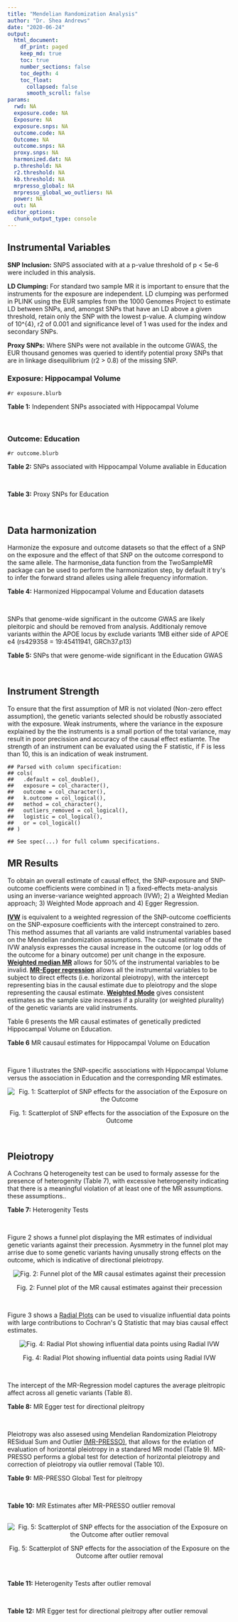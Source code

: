 ```yaml
---
title: "Mendelian Randomization Analysis"
author: "Dr. Shea Andrews"
date: "2020-06-24"
output:
  html_document:
    df_print: paged
    keep_md: true
    toc: true
    number_sections: false
    toc_depth: 4
    toc_float:
      collapsed: false
      smooth_scroll: false
params:
  rwd: NA
  exposure.code: NA
  Exposure: NA
  exposure.snps: NA
  outcome.code: NA
  Outcome: NA
  outcome.snps: NA
  proxy.snps: NA
  harmonized.dat: NA
  p.threshold: NA
  r2.threshold: NA
  kb.threshold: NA
  mrpresso_global: NA
  mrpresso_global_wo_outliers: NA
  power: NA
  out: NA
editor_options:
  chunk_output_type: console
---
```







## Instrumental Variables
**SNP Inclusion:** SNPS associated with at a p-value threshold of p < 5e-6 were included in this analysis.
<br>

**LD Clumping:** For standard two sample MR it is important to ensure that the instruments for the exposure are independent. LD clumping was performed in PLINK using the EUR samples from the 1000 Genomes Project to estimate LD between SNPs, and, amongst SNPs that have an LD above a given threshold, retain only the SNP with the lowest p-value. A clumping window of 10^{4}, r2 of 0.001 and significance level of 1 was used for the index and secondary SNPs.
<br>

**Proxy SNPs:** Where SNPs were not available in the outcome GWAS, the EUR thousand genomes was queried to identify potential proxy SNPs that are in linkage disequilibrium (r2 > 0.8) of the missing SNP.
<br>

### Exposure: Hippocampal Volume
`#r exposure.blurb`
<br>

**Table 1:** Independent SNPs associated with Hippocampal Volume
<div data-pagedtable="false">
  <script data-pagedtable-source type="application/json">
{"columns":[{"label":["SNP"],"name":[1],"type":["chr"],"align":["left"]},{"label":["CHROM"],"name":[2],"type":["dbl"],"align":["right"]},{"label":["POS"],"name":[3],"type":["dbl"],"align":["right"]},{"label":["REF"],"name":[4],"type":["chr"],"align":["left"]},{"label":["ALT"],"name":[5],"type":["chr"],"align":["left"]},{"label":["AF"],"name":[6],"type":["dbl"],"align":["right"]},{"label":["BETA"],"name":[7],"type":["dbl"],"align":["right"]},{"label":["SE"],"name":[8],"type":["dbl"],"align":["right"]},{"label":["Z"],"name":[9],"type":["dbl"],"align":["right"]},{"label":["P"],"name":[10],"type":["dbl"],"align":["right"]},{"label":["N"],"name":[11],"type":["dbl"],"align":["right"]},{"label":["TRAIT"],"name":[12],"type":["chr"],"align":["left"]}],"data":[{"1":"rs116621170","2":"2","3":"55490139","4":"A","5":"G","6":"0.00925926","7":"95.4350","8":"20.5586","9":"4.642096","10":"3.449e-06","11":"11373","12":"Hippocampal_Volume"},{"1":"rs2268894","2":"2","3":"162856148","4":"C","5":"T","6":"0.55968800","7":"-23.7430","8":"4.6293","9":"-5.128850","10":"2.915e-07","11":"13163","12":"Hippocampal_Volume"},{"1":"rs2289881","2":"5","3":"66084260","4":"G","5":"T","6":"0.36506200","7":"-23.1830","8":"4.7982","9":"-4.831604","10":"1.355e-06","11":"13163","12":"Hippocampal_Volume"},{"1":"rs78587286","2":"6","3":"14266689","4":"C","5":"T","6":"0.11467400","7":"36.8599","8":"7.8758","9":"4.680147","10":"2.867e-06","11":"12964","12":"Hippocampal_Volume"},{"1":"rs74597467","2":"8","3":"124108618","4":"C","5":"T","6":"0.05642240","7":"60.7326","8":"12.5281","9":"4.847710","10":"1.249e-06","11":"12536","12":"Hippocampal_Volume"},{"1":"rs12784431","2":"10","3":"135037575","4":"G","5":"A","6":"0.41287700","7":"-24.9666","8":"5.3102","9":"-4.701631","10":"2.581e-06","11":"10406","12":"Hippocampal_Volume"},{"1":"rs7396827","2":"11","3":"28577867","4":"T","5":"C","6":"0.53755400","7":"23.0675","8":"4.6564","9":"4.953930","10":"7.275e-07","11":"13163","12":"Hippocampal_Volume"},{"1":"rs453084","2":"11","3":"79594256","4":"G","5":"A","6":"0.60522500","7":"-23.1122","8":"5.0186","9":"-4.605310","10":"4.119e-06","11":"13163","12":"Hippocampal_Volume"},{"1":"rs61921502","2":"12","3":"65832468","4":"T","5":"G","6":"0.14724000","7":"-43.4029","8":"6.8860","9":"-6.303064","10":"2.918e-10","11":"13163","12":"Hippocampal_Volume"},{"1":"rs77956314","2":"12","3":"117323367","4":"T","5":"C","6":"0.07391780","7":"54.2058","8":"8.3684","9":"6.477439","10":"9.331e-11","11":"13163","12":"Hippocampal_Volume"},{"1":"rs6060507","2":"20","3":"34198334","4":"A","5":"G","6":"0.15883200","7":"28.5005","8":"6.2191","9":"4.582737","10":"4.590e-06","11":"13163","12":"Hippocampal_Volume"}],"options":{"columns":{"min":{},"max":[10]},"rows":{"min":[10],"max":[10]},"pages":{}}}
  </script>
</div>
<br>

### Outcome: Education
`#r outcome.blurb`
<br>

**Table 2:** SNPs associated with Hippocampal Volume avaliable in Education
<div data-pagedtable="false">
  <script data-pagedtable-source type="application/json">
{"columns":[{"label":["SNP"],"name":[1],"type":["chr"],"align":["left"]},{"label":["CHROM"],"name":[2],"type":["dbl"],"align":["right"]},{"label":["POS"],"name":[3],"type":["dbl"],"align":["right"]},{"label":["REF"],"name":[4],"type":["chr"],"align":["left"]},{"label":["ALT"],"name":[5],"type":["chr"],"align":["left"]},{"label":["AF"],"name":[6],"type":["dbl"],"align":["right"]},{"label":["BETA"],"name":[7],"type":["dbl"],"align":["right"]},{"label":["SE"],"name":[8],"type":["dbl"],"align":["right"]},{"label":["Z"],"name":[9],"type":["dbl"],"align":["right"]},{"label":["P"],"name":[10],"type":["dbl"],"align":["right"]},{"label":["N"],"name":[11],"type":["dbl"],"align":["right"]},{"label":["TRAIT"],"name":[12],"type":["chr"],"align":["left"]}],"data":[{"1":"rs116621170","2":"2","3":"55490139","4":"A","5":"G","6":"0.0170","7":"4.78178e-03","8":"0.005513406","9":"0.86729900","10":"3.857782e-01","11":"1095548","12":"Education"},{"1":"rs2268894","2":"2","3":"162856148","4":"C","5":"T","6":"0.5358","7":"1.27845e-02","8":"0.001405987","9":"9.09289547","10":"9.643595e-20","11":"1131881","12":"Education"},{"1":"rs2289881","2":"5","3":"66084260","4":"G","5":"T","6":"0.3532","7":"-1.43804e-03","8":"0.001468665","9":"-0.97914740","10":"3.275072e-01","11":"1129371","12":"Education"},{"1":"rs78587286","2":"6","3":"14266689","4":"C","5":"T","6":"0.0954","7":"-2.94191e-05","8":"0.002387474","9":"-0.01232228","10":"9.901685e-01","11":"1131337","12":"Education"},{"1":"rs74597467","2":"8","3":"124108618","4":"C","5":"T","6":"0.0591","7":"3.51108e-03","8":"0.003058781","9":"1.14786786","10":"2.510231e-01","11":"1069663","12":"Education"},{"1":"rs12784431","2":"10","3":"135037575","4":"G","5":"A","6":"0.4235","7":"-3.38136e-04","8":"0.001438439","9":"-0.23507121","10":"8.141535e-01","11":"1101635","12":"Education"},{"1":"rs7396827","2":"11","3":"28577867","4":"T","5":"C","6":"0.5379","7":"4.44636e-03","8":"0.001414628","9":"3.14313000","10":"1.671519e-03","11":"1118798","12":"Education"},{"1":"rs453084","2":"11","3":"79594256","4":"G","5":"A","6":"0.6544","7":"4.46990e-03","8":"0.001487613","9":"3.00474081","10":"2.658072e-03","11":"1111927","12":"Education"},{"1":"rs61921502","2":"12","3":"65832468","4":"T","5":"G","6":"0.1581","7":"3.39011e-03","8":"0.001936420","9":"1.75071000","10":"7.999557e-02","11":"1115020","12":"Education"},{"1":"rs77956314","2":"12","3":"117323367","4":"T","5":"C","6":"0.0819","7":"6.01588e-03","8":"0.002557108","9":"2.35261000","10":"1.864229e-02","11":"1131881","12":"Education"},{"1":"rs6060507","2":"20","3":"34198334","4":"A","5":"G","6":"0.1505","7":"4.33102e-03","8":"0.001961044","9":"2.20853000","10":"2.720722e-02","11":"1131881","12":"Education"}],"options":{"columns":{"min":{},"max":[10]},"rows":{"min":[10],"max":[10]},"pages":{}}}
  </script>
</div>
<br>

**Table 3:** Proxy SNPs for Education
<div data-pagedtable="false">
  <script data-pagedtable-source type="application/json">
{"columns":[{"label":["proxy.outcome"],"name":[1],"type":["lgl"],"align":["right"]},{"label":["target_snp"],"name":[2],"type":["lgl"],"align":["right"]},{"label":["proxy_snp"],"name":[3],"type":["lgl"],"align":["right"]},{"label":["ld.r2"],"name":[4],"type":["lgl"],"align":["right"]},{"label":["Dprime"],"name":[5],"type":["lgl"],"align":["right"]},{"label":["ref.proxy"],"name":[6],"type":["lgl"],"align":["right"]},{"label":["alt.proxy"],"name":[7],"type":["lgl"],"align":["right"]},{"label":["CHROM"],"name":[8],"type":["lgl"],"align":["right"]},{"label":["POS"],"name":[9],"type":["lgl"],"align":["right"]},{"label":["ALT.proxy"],"name":[10],"type":["lgl"],"align":["right"]},{"label":["REF.proxy"],"name":[11],"type":["lgl"],"align":["right"]},{"label":["AF"],"name":[12],"type":["lgl"],"align":["right"]},{"label":["BETA"],"name":[13],"type":["lgl"],"align":["right"]},{"label":["SE"],"name":[14],"type":["lgl"],"align":["right"]},{"label":["P"],"name":[15],"type":["lgl"],"align":["right"]},{"label":["N"],"name":[16],"type":["lgl"],"align":["right"]},{"label":["ref"],"name":[17],"type":["lgl"],"align":["right"]},{"label":["alt"],"name":[18],"type":["lgl"],"align":["right"]},{"label":["ALT"],"name":[19],"type":["lgl"],"align":["right"]},{"label":["REF"],"name":[20],"type":["lgl"],"align":["right"]},{"label":["PHASE"],"name":[21],"type":["lgl"],"align":["right"]}],"data":[{"1":"NA","2":"NA","3":"NA","4":"NA","5":"NA","6":"NA","7":"NA","8":"NA","9":"NA","10":"NA","11":"NA","12":"NA","13":"NA","14":"NA","15":"NA","16":"NA","17":"NA","18":"NA","19":"NA","20":"NA","21":"NA"}],"options":{"columns":{"min":{},"max":[10]},"rows":{"min":[10],"max":[10]},"pages":{}}}
  </script>
</div>
<br>

## Data harmonization
Harmonize the exposure and outcome datasets so that the effect of a SNP on the exposure and the effect of that SNP on the outcome correspond to the same allele. The harmonise_data function from the TwoSampleMR package can be used to perform the harmonization step, by default it try's to infer the forward strand alleles using allele frequency information.
<br>

**Table 4:** Harmonized Hippocampal Volume and Education datasets
<div data-pagedtable="false">
  <script data-pagedtable-source type="application/json">
{"columns":[{"label":["SNP"],"name":[1],"type":["chr"],"align":["left"]},{"label":["effect_allele.exposure"],"name":[2],"type":["chr"],"align":["left"]},{"label":["other_allele.exposure"],"name":[3],"type":["chr"],"align":["left"]},{"label":["effect_allele.outcome"],"name":[4],"type":["chr"],"align":["left"]},{"label":["other_allele.outcome"],"name":[5],"type":["chr"],"align":["left"]},{"label":["beta.exposure"],"name":[6],"type":["dbl"],"align":["right"]},{"label":["beta.outcome"],"name":[7],"type":["dbl"],"align":["right"]},{"label":["eaf.exposure"],"name":[8],"type":["dbl"],"align":["right"]},{"label":["eaf.outcome"],"name":[9],"type":["dbl"],"align":["right"]},{"label":["remove"],"name":[10],"type":["lgl"],"align":["right"]},{"label":["palindromic"],"name":[11],"type":["lgl"],"align":["right"]},{"label":["ambiguous"],"name":[12],"type":["lgl"],"align":["right"]},{"label":["id.outcome"],"name":[13],"type":["chr"],"align":["left"]},{"label":["chr.outcome"],"name":[14],"type":["dbl"],"align":["right"]},{"label":["pos.outcome"],"name":[15],"type":["dbl"],"align":["right"]},{"label":["se.outcome"],"name":[16],"type":["dbl"],"align":["right"]},{"label":["z.outcome"],"name":[17],"type":["dbl"],"align":["right"]},{"label":["pval.outcome"],"name":[18],"type":["dbl"],"align":["right"]},{"label":["samplesize.outcome"],"name":[19],"type":["dbl"],"align":["right"]},{"label":["outcome"],"name":[20],"type":["chr"],"align":["left"]},{"label":["mr_keep.outcome"],"name":[21],"type":["lgl"],"align":["right"]},{"label":["pval_origin.outcome"],"name":[22],"type":["chr"],"align":["left"]},{"label":["chr.exposure"],"name":[23],"type":["dbl"],"align":["right"]},{"label":["pos.exposure"],"name":[24],"type":["dbl"],"align":["right"]},{"label":["se.exposure"],"name":[25],"type":["dbl"],"align":["right"]},{"label":["z.exposure"],"name":[26],"type":["dbl"],"align":["right"]},{"label":["pval.exposure"],"name":[27],"type":["dbl"],"align":["right"]},{"label":["samplesize.exposure"],"name":[28],"type":["dbl"],"align":["right"]},{"label":["exposure"],"name":[29],"type":["chr"],"align":["left"]},{"label":["mr_keep.exposure"],"name":[30],"type":["lgl"],"align":["right"]},{"label":["pval_origin.exposure"],"name":[31],"type":["chr"],"align":["left"]},{"label":["id.exposure"],"name":[32],"type":["chr"],"align":["left"]},{"label":["action"],"name":[33],"type":["dbl"],"align":["right"]},{"label":["mr_keep"],"name":[34],"type":["lgl"],"align":["right"]},{"label":["pleitropy_keep"],"name":[35],"type":["lgl"],"align":["right"]},{"label":["pt"],"name":[36],"type":["dbl"],"align":["right"]},{"label":["mrpresso_RSSobs"],"name":[37],"type":["dbl"],"align":["right"]},{"label":["mrpresso_pval"],"name":[38],"type":["dbl"],"align":["right"]},{"label":["mrpresso_keep"],"name":[39],"type":["lgl"],"align":["right"]}],"data":[{"1":"rs116621170","2":"G","3":"A","4":"G","5":"A","6":"95.4350","7":"4.78178e-03","8":"0.00925926","9":"0.0170","10":"FALSE","11":"FALSE","12":"FALSE","13":"2bH62n","14":"2","15":"55490139","16":"0.005513406","17":"0.86729900","18":"3.857782e-01","19":"1095548","20":"Lee2018education23andMe","21":"TRUE","22":"reported","23":"2","24":"55490139","25":"20.5586","26":"4.642096","27":"3.449e-06","28":"11373","29":"Hilbar2015hipv","30":"TRUE","31":"reported","32":"mGgAQ7","33":"2","34":"TRUE","35":"TRUE","36":"5e-06","37":"3.205489e-06","38":"1.00","39":"TRUE"},{"1":"rs12784431","2":"A","3":"G","4":"A","5":"G","6":"-24.9666","7":"-3.38136e-04","8":"0.41287700","9":"0.4235","10":"FALSE","11":"FALSE","12":"FALSE","13":"2bH62n","14":"10","15":"135037575","16":"0.001438439","17":"-0.23507121","18":"8.141535e-01","19":"1101635","20":"Lee2018education23andMe","21":"TRUE","22":"reported","23":"10","24":"135037575","25":"5.3102","26":"-4.701631","27":"2.581e-06","28":"10406","29":"Hilbar2015hipv","30":"TRUE","31":"reported","32":"mGgAQ7","33":"2","34":"TRUE","35":"TRUE","36":"5e-06","37":"2.922512e-07","38":"1.00","39":"TRUE"},{"1":"rs2268894","2":"T","3":"C","4":"T","5":"C","6":"-23.7430","7":"1.27845e-02","8":"0.55968800","9":"0.5358","10":"FALSE","11":"FALSE","12":"FALSE","13":"2bH62n","14":"2","15":"162856148","16":"0.001405987","17":"9.09289547","18":"9.643595e-20","19":"1131881","20":"Lee2018education23andMe","21":"TRUE","22":"reported","23":"2","24":"162856148","25":"4.6293","26":"-5.128850","27":"2.915e-07","28":"13163","29":"Hilbar2015hipv","30":"TRUE","31":"reported","32":"mGgAQ7","33":"2","34":"TRUE","35":"FALSE","36":"5e-06","37":"NA","38":"NA","39":"NA"},{"1":"rs2289881","2":"T","3":"G","4":"T","5":"G","6":"-23.1830","7":"-1.43804e-03","8":"0.36506200","9":"0.3532","10":"FALSE","11":"FALSE","12":"FALSE","13":"2bH62n","14":"5","15":"66084260","16":"0.001468665","17":"-0.97914740","18":"3.275072e-01","19":"1129371","20":"Lee2018education23andMe","21":"TRUE","22":"reported","23":"5","24":"66084260","25":"4.7982","26":"-4.831604","27":"1.355e-06","28":"13163","29":"Hilbar2015hipv","30":"TRUE","31":"reported","32":"mGgAQ7","33":"2","34":"TRUE","35":"TRUE","36":"5e-06","37":"5.293127e-07","38":"1.00","39":"TRUE"},{"1":"rs453084","2":"A","3":"G","4":"A","5":"G","6":"-23.1122","7":"4.46990e-03","8":"0.60522500","9":"0.6544","10":"FALSE","11":"FALSE","12":"FALSE","13":"2bH62n","14":"11","15":"79594256","16":"0.001487613","17":"3.00474081","18":"2.658072e-03","19":"1111927","20":"Lee2018education23andMe","21":"TRUE","22":"reported","23":"11","24":"79594256","25":"5.0186","26":"-4.605310","27":"4.119e-06","28":"13163","29":"Hilbar2015hipv","30":"TRUE","31":"reported","32":"mGgAQ7","33":"2","34":"TRUE","35":"TRUE","36":"5e-06","37":"3.214450e-05","38":"0.01","39":"FALSE"},{"1":"rs6060507","2":"G","3":"A","4":"G","5":"A","6":"28.5005","7":"4.33102e-03","8":"0.15883200","9":"0.1505","10":"FALSE","11":"FALSE","12":"FALSE","13":"2bH62n","14":"20","15":"34198334","16":"0.001961044","17":"2.20853000","18":"2.720722e-02","19":"1131881","20":"Lee2018education23andMe","21":"TRUE","22":"reported","23":"20","24":"34198334","25":"6.2191","26":"4.582737","27":"4.590e-06","28":"13163","29":"Hilbar2015hipv","30":"TRUE","31":"reported","32":"mGgAQ7","33":"2","34":"TRUE","35":"TRUE","36":"5e-06","37":"1.317727e-05","38":"0.66","39":"TRUE"},{"1":"rs61921502","2":"G","3":"T","4":"G","5":"T","6":"-43.4029","7":"3.39011e-03","8":"0.14724000","9":"0.1581","10":"FALSE","11":"FALSE","12":"FALSE","13":"2bH62n","14":"12","15":"65832468","16":"0.001936420","17":"1.75071000","18":"7.999557e-02","19":"1115020","20":"Lee2018education23andMe","21":"TRUE","22":"reported","23":"12","24":"65832468","25":"6.8860","26":"-6.303064","27":"2.918e-10","28":"13163","29":"Hilbar2015hipv","30":"TRUE","31":"reported","32":"mGgAQ7","33":"2","34":"TRUE","35":"TRUE","36":"5e-06","37":"3.298271e-05","38":"0.12","39":"TRUE"},{"1":"rs7396827","2":"C","3":"T","4":"C","5":"T","6":"23.0675","7":"4.44636e-03","8":"0.53755400","9":"0.5379","10":"FALSE","11":"FALSE","12":"FALSE","13":"2bH62n","14":"11","15":"28577867","16":"0.001414628","17":"3.14313000","18":"1.671519e-03","19":"1118798","20":"Lee2018education23andMe","21":"TRUE","22":"reported","23":"11","24":"28577867","25":"4.6564","26":"4.953930","27":"7.275e-07","28":"13163","29":"Hilbar2015hipv","30":"TRUE","31":"reported","32":"mGgAQ7","33":"2","34":"TRUE","35":"TRUE","36":"5e-06","37":"1.617108e-05","38":"0.09","39":"TRUE"},{"1":"rs74597467","2":"T","3":"C","4":"T","5":"C","6":"60.7326","7":"3.51108e-03","8":"0.05642240","9":"0.0591","10":"FALSE","11":"FALSE","12":"FALSE","13":"2bH62n","14":"8","15":"124108618","16":"0.003058781","17":"1.14786786","18":"2.510231e-01","19":"1069663","20":"Lee2018education23andMe","21":"TRUE","22":"reported","23":"8","24":"124108618","25":"12.5281","26":"4.847710","27":"1.249e-06","28":"12536","29":"Hilbar2015hipv","30":"TRUE","31":"reported","32":"mGgAQ7","33":"2","34":"TRUE","35":"TRUE","36":"5e-06","37":"2.935708e-06","38":"1.00","39":"TRUE"},{"1":"rs77956314","2":"C","3":"T","4":"C","5":"T","6":"54.2058","7":"6.01588e-03","8":"0.07391780","9":"0.0819","10":"FALSE","11":"FALSE","12":"FALSE","13":"2bH62n","14":"12","15":"117323367","16":"0.002557108","17":"2.35261000","18":"1.864229e-02","19":"1131881","20":"Lee2018education23andMe","21":"TRUE","22":"reported","23":"12","24":"117323367","25":"8.3684","26":"6.477439","27":"9.331e-11","28":"13163","29":"Hilbar2015hipv","30":"TRUE","31":"reported","32":"mGgAQ7","33":"2","34":"TRUE","35":"TRUE","36":"5e-06","37":"2.422230e-05","38":"0.66","39":"TRUE"},{"1":"rs78587286","2":"T","3":"C","4":"T","5":"C","6":"36.8599","7":"-2.94191e-05","8":"0.11467400","9":"0.0954","10":"FALSE","11":"FALSE","12":"FALSE","13":"2bH62n","14":"6","15":"14266689","16":"0.002387474","17":"-0.01232228","18":"9.901685e-01","19":"1131337","20":"Lee2018education23andMe","21":"TRUE","22":"reported","23":"6","24":"14266689","25":"7.8758","26":"4.680147","27":"2.867e-06","28":"12964","29":"Hilbar2015hipv","30":"TRUE","31":"reported","32":"mGgAQ7","33":"2","34":"TRUE","35":"TRUE","36":"5e-06","37":"1.829987e-06","38":"1.00","39":"TRUE"}],"options":{"columns":{"min":{},"max":[10]},"rows":{"min":[10],"max":[10]},"pages":{}}}
  </script>
</div>
<br>

SNPs that genome-wide significant in the outcome GWAS are likely pleitorpic and should be removed from analysis. Additionaly remove variants within the APOE locus by exclude variants 1MB either side of APOE e4 (rs429358 = 19:45411941, GRCh37.p13)
<br>


**Table 5:** SNPs that were genome-wide significant in the Education GWAS
<div data-pagedtable="false">
  <script data-pagedtable-source type="application/json">
{"columns":[{"label":["SNP"],"name":[1],"type":["chr"],"align":["left"]},{"label":["chr.outcome"],"name":[2],"type":["dbl"],"align":["right"]},{"label":["pos.outcome"],"name":[3],"type":["dbl"],"align":["right"]},{"label":["pval.exposure"],"name":[4],"type":["dbl"],"align":["right"]},{"label":["pval.outcome"],"name":[5],"type":["dbl"],"align":["right"]}],"data":[{"1":"rs2268894","2":"2","3":"162856148","4":"2.915e-07","5":"9.643595e-20"}],"options":{"columns":{"min":{},"max":[10]},"rows":{"min":[10],"max":[10]},"pages":{}}}
  </script>
</div>
<br>


## Instrument Strength
To ensure that the first assumption of MR is not violated (Non-zero effect assumption), the genetic variants selected should be robustly associated with the exposure. Weak instruments, where the variance in the exposure explained by the the instruments is a small portion of the total variance, may result in poor precission and accuracy of the causal effect estiamte. The strength of an instrument can be evaluated using the F statistic, if F is less than 10, this is an indication of weak instrument.


```
## Parsed with column specification:
## cols(
##   .default = col_double(),
##   exposure = col_character(),
##   outcome = col_character(),
##   k.outcome = col_logical(),
##   method = col_character(),
##   outliers_removed = col_logical(),
##   logistic = col_logical(),
##   or = col_logical()
## )
```

```
## See spec(...) for full column specifications.
```

<div data-pagedtable="false">
  <script data-pagedtable-source type="application/json">
{"columns":[{"label":["outliers_removed"],"name":[1],"type":["lgl"],"align":["right"]},{"label":["pve.exposure"],"name":[2],"type":["dbl"],"align":["right"]},{"label":["F"],"name":[3],"type":["dbl"],"align":["right"]},{"label":["Alpha"],"name":[4],"type":["dbl"],"align":["right"]},{"label":["NCP"],"name":[5],"type":["dbl"],"align":["right"]},{"label":["Power"],"name":[6],"type":["dbl"],"align":["right"]}],"data":[{"1":"FALSE","2":"0.01907226","3":"26.59231","4":"0.05","5":"3.726832","6":"0.4882975"},{"1":"TRUE","2":"0.01747943","3":"27.03745","4":"0.05","5":"7.789679","6":"0.7970243"}],"options":{"columns":{"min":{},"max":[10]},"rows":{"min":[10],"max":[10]},"pages":{}}}
  </script>
</div>

##  MR Results
To obtain an overall estimate of causal effect, the SNP-exposure and SNP-outcome coefficients were combined in 1) a fixed-effects meta-analysis using an inverse-variance weighted approach (IVW); 2) a Weighted Median approach; 3) Weighted Mode approach and 4) Egger Regression.


[**IVW**](https://doi.org/10.1002/gepi.21758) is equivalent to a weighted regression of the SNP-outcome coefficients on the SNP-exposure coefficients with the intercept constrained to zero. This method assumes that all variants are valid instrumental variables based on the Mendelian randomization assumptions. The causal estimate of the IVW analysis expresses the causal increase in the outcome (or log odds of the outcome for a binary outcome) per unit change in the exposure. [**Weighted median MR**](https://doi.org/10.1002/gepi.21965) allows for 50% of the instrumental variables to be invalid. [**MR-Egger regression**](https://doi.org/10.1093/ije/dyw220) allows all the instrumental variables to be subject to direct effects (i.e. horizontal pleiotropy), with the intercept representing bias in the causal estimate due to pleiotropy and the slope representing the causal estimate. [**Weighted Mode**](https://doi.org/10.1093/ije/dyx102) gives consistent estimates as the sample size increases if a plurality (or weighted plurality) of the genetic variants are valid instruments.
<br>



Table 6 presents the MR causal estimates of genetically predicted Hippocampal Volume on Education.
<br>

**Table 6** MR causaul estimates for Hippocampal Volume on Education
<div data-pagedtable="false">
  <script data-pagedtable-source type="application/json">
{"columns":[{"label":["id.exposure"],"name":[1],"type":["chr"],"align":["left"]},{"label":["id.outcome"],"name":[2],"type":["chr"],"align":["left"]},{"label":["outcome"],"name":[3],"type":["fctr"],"align":["left"]},{"label":["exposure"],"name":[4],"type":["fctr"],"align":["left"]},{"label":["method"],"name":[5],"type":["fctr"],"align":["left"]},{"label":["nsnp"],"name":[6],"type":["int"],"align":["right"]},{"label":["b"],"name":[7],"type":["dbl"],"align":["right"]},{"label":["se"],"name":[8],"type":["dbl"],"align":["right"]},{"label":["pval"],"name":[9],"type":["dbl"],"align":["right"]}],"data":[{"1":"mGgAQ7","2":"2bH62n","3":"Lee2018education23andMe","4":"Hilbar2015hipv","5":"Inverse variance weighted (fixed effects)","6":"10","7":"3.312763e-05","8":"1.780928e-05","9":"0.06286673"},{"1":"mGgAQ7","2":"2bH62n","3":"Lee2018education23andMe","4":"Hilbar2015hipv","5":"Weighted median","6":"10","7":"5.238463e-05","8":"2.837321e-05","9":"0.06485287"},{"1":"mGgAQ7","2":"2bH62n","3":"Lee2018education23andMe","4":"Hilbar2015hipv","5":"Weighted mode","6":"10","7":"5.265858e-05","8":"4.293716e-05","9":"0.25116204"},{"1":"mGgAQ7","2":"2bH62n","3":"Lee2018education23andMe","4":"Hilbar2015hipv","5":"MR Egger","6":"10","7":"4.740911e-05","8":"9.242336e-05","9":"0.62184271"}],"options":{"columns":{"min":{},"max":[10]},"rows":{"min":[10],"max":[10]},"pages":{}}}
  </script>
</div>
<br>

Figure 1 illustrates the SNP-specific associations with Hippocampal Volume versus the association in Education and the corresponding MR estimates.
<br>

<div class="figure" style="text-align: center">
<img src="/sc/arion/projects/LOAD/shea/Projects/MR_ADPhenome/results/MR_ADbidir/Hilbar2015hipv/Lee2018education23andMe/Hilbar2015hipv_5e-6_Lee2018education23andMe_MR_Analaysis_files/figure-html/scatter_plot-1.png" alt="Fig. 1: Scatterplot of SNP effects for the association of the Exposure on the Outcome"  />
<p class="caption">Fig. 1: Scatterplot of SNP effects for the association of the Exposure on the Outcome</p>
</div>
<br>


## Pleiotropy
A Cochrans Q heterogeneity test can be used to formaly assesse for the presence of heterogenity (Table 7), with excessive heterogeneity indicating that there is a meaningful violation of at least one of the MR assumptions.
these assumptions..
<br>

**Table 7:** Heterogenity Tests
<div data-pagedtable="false">
  <script data-pagedtable-source type="application/json">
{"columns":[{"label":["id.exposure"],"name":[1],"type":["chr"],"align":["left"]},{"label":["id.outcome"],"name":[2],"type":["chr"],"align":["left"]},{"label":["outcome"],"name":[3],"type":["fctr"],"align":["left"]},{"label":["exposure"],"name":[4],"type":["fctr"],"align":["left"]},{"label":["method"],"name":[5],"type":["fctr"],"align":["left"]},{"label":["Q"],"name":[6],"type":["dbl"],"align":["right"]},{"label":["Q_df"],"name":[7],"type":["dbl"],"align":["right"]},{"label":["Q_pval"],"name":[8],"type":["dbl"],"align":["right"]}],"data":[{"1":"mGgAQ7","2":"2bH62n","3":"Lee2018education23andMe","4":"Hilbar2015hipv","5":"MR Egger","6":"31.89725","7":"8","8":"9.717176e-05"},{"1":"mGgAQ7","2":"2bH62n","3":"Lee2018education23andMe","4":"Hilbar2015hipv","5":"Inverse variance weighted","6":"32.00900","7":"9","8":"1.984165e-04"}],"options":{"columns":{"min":{},"max":[10]},"rows":{"min":[10],"max":[10]},"pages":{}}}
  </script>
</div>
<br>

Figure 2 shows a funnel plot displaying the MR estimates of individual genetic variants against their precession. Aysmmetry in the funnel plot may arrise due to some genetic variants having unusally strong effects on the outcome, which is indicative of directional pleiotropy.
<br>

<div class="figure" style="text-align: center">
<img src="/sc/arion/projects/LOAD/shea/Projects/MR_ADPhenome/results/MR_ADbidir/Hilbar2015hipv/Lee2018education23andMe/Hilbar2015hipv_5e-6_Lee2018education23andMe_MR_Analaysis_files/figure-html/funnel_plot-1.png" alt="Fig. 2: Funnel plot of the MR causal estimates against their precession"  />
<p class="caption">Fig. 2: Funnel plot of the MR causal estimates against their precession</p>
</div>
<br>

Figure 3 shows a [Radial Plots](https://github.com/WSpiller/RadialMR) can be used to visualize influential data points with large contributions to Cochran's Q Statistic that may bias causal effect estimates.



<div class="figure" style="text-align: center">
<img src="/sc/arion/projects/LOAD/shea/Projects/MR_ADPhenome/results/MR_ADbidir/Hilbar2015hipv/Lee2018education23andMe/Hilbar2015hipv_5e-6_Lee2018education23andMe_MR_Analaysis_files/figure-html/Radial_Plot-1.png" alt="Fig. 4: Radial Plot showing influential data points using Radial IVW"  />
<p class="caption">Fig. 4: Radial Plot showing influential data points using Radial IVW</p>
</div>
<br>

The intercept of the MR-Regression model captures the average pleitropic affect across all genetic variants (Table 8).
<br>

**Table 8:** MR Egger test for directional pleitropy
<div data-pagedtable="false">
  <script data-pagedtable-source type="application/json">
{"columns":[{"label":["id.exposure"],"name":[1],"type":["chr"],"align":["left"]},{"label":["id.outcome"],"name":[2],"type":["chr"],"align":["left"]},{"label":["outcome"],"name":[3],"type":["fctr"],"align":["left"]},{"label":["exposure"],"name":[4],"type":["fctr"],"align":["left"]},{"label":["egger_intercept"],"name":[5],"type":["dbl"],"align":["right"]},{"label":["se"],"name":[6],"type":["dbl"],"align":["right"]},{"label":["pval"],"name":[7],"type":["dbl"],"align":["right"]}],"data":[{"1":"mGgAQ7","2":"2bH62n","3":"Lee2018education23andMe","4":"Hilbar2015hipv","5":"-0.00051076","6":"0.003050941","7":"0.8712014"}],"options":{"columns":{"min":{},"max":[10]},"rows":{"min":[10],"max":[10]},"pages":{}}}
  </script>
</div>
<br>

Pleiotropy was also assesed using Mendelian Randomization Pleiotropy RESidual Sum and Outlier [(MR-PRESSO)](https://doi.org/10.1038/s41588-018-0099-7), that allows for the evlation of evaluation of horizontal pleiotropy in a standared MR model (Table 9). MR-PRESSO performs a global test for detection of horizontal pleiotropy and correction of pleiotropy via outlier removal (Table 10).
<br>

**Table 9:** MR-PRESSO Global Test for pleitropy
<div data-pagedtable="false">
  <script data-pagedtable-source type="application/json">
{"columns":[{"label":["id.exposure"],"name":[1],"type":["chr"],"align":["left"]},{"label":["id.outcome"],"name":[2],"type":["chr"],"align":["left"]},{"label":["outcome"],"name":[3],"type":["chr"],"align":["left"]},{"label":["exposure"],"name":[4],"type":["chr"],"align":["left"]},{"label":["pt"],"name":[5],"type":["dbl"],"align":["right"]},{"label":["outliers_removed"],"name":[6],"type":["lgl"],"align":["right"]},{"label":["n_outliers"],"name":[7],"type":["dbl"],"align":["right"]},{"label":["RSSobs"],"name":[8],"type":["dbl"],"align":["right"]},{"label":["pval"],"name":[9],"type":["chr"],"align":["left"]}],"data":[{"1":"mGgAQ7","2":"2bH62n","3":"Lee2018education23andMe","4":"Hilbar2015hipv","5":"5e-06","6":"FALSE","7":"1","8":"39.66002","9":"<0.001"}],"options":{"columns":{"min":{},"max":[10]},"rows":{"min":[10],"max":[10]},"pages":{}}}
  </script>
</div>
<br>


**Table 10:** MR Estimates after MR-PRESSO outlier removal
<div data-pagedtable="false">
  <script data-pagedtable-source type="application/json">
{"columns":[{"label":["id.exposure"],"name":[1],"type":["chr"],"align":["left"]},{"label":["id.outcome"],"name":[2],"type":["chr"],"align":["left"]},{"label":["outcome"],"name":[3],"type":["fctr"],"align":["left"]},{"label":["exposure"],"name":[4],"type":["fctr"],"align":["left"]},{"label":["method"],"name":[5],"type":["fctr"],"align":["left"]},{"label":["nsnp"],"name":[6],"type":["int"],"align":["right"]},{"label":["b"],"name":[7],"type":["dbl"],"align":["right"]},{"label":["se"],"name":[8],"type":["dbl"],"align":["right"]},{"label":["pval"],"name":[9],"type":["dbl"],"align":["right"]}],"data":[{"1":"mGgAQ7","2":"2bH62n","3":"Lee2018education23andMe","4":"Hilbar2015hipv","5":"Inverse variance weighted (fixed effects)","6":"9","7":"5.190816e-05","8":"1.853283e-05","9":"0.005096418"},{"1":"mGgAQ7","2":"2bH62n","3":"Lee2018education23andMe","4":"Hilbar2015hipv","5":"Weighted median","6":"9","7":"5.435329e-05","8":"2.642640e-05","9":"0.039707422"},{"1":"mGgAQ7","2":"2bH62n","3":"Lee2018education23andMe","4":"Hilbar2015hipv","5":"Weighted mode","6":"9","7":"5.252229e-05","8":"4.837945e-05","9":"0.309268969"},{"1":"mGgAQ7","2":"2bH62n","3":"Lee2018education23andMe","4":"Hilbar2015hipv","5":"MR Egger","6":"9","7":"1.918767e-06","8":"7.515303e-05","9":"0.980343645"}],"options":{"columns":{"min":{},"max":[10]},"rows":{"min":[10],"max":[10]},"pages":{}}}
  </script>
</div>
<br>

<div class="figure" style="text-align: center">
<img src="/sc/arion/projects/LOAD/shea/Projects/MR_ADPhenome/results/MR_ADbidir/Hilbar2015hipv/Lee2018education23andMe/Hilbar2015hipv_5e-6_Lee2018education23andMe_MR_Analaysis_files/figure-html/scatter_plot_outlier-1.png" alt="Fig. 5: Scatterplot of SNP effects for the association of the Exposure on the Outcome after outlier removal"  />
<p class="caption">Fig. 5: Scatterplot of SNP effects for the association of the Exposure on the Outcome after outlier removal</p>
</div>
<br>

**Table 11:** Heterogenity Tests after outlier removal
<div data-pagedtable="false">
  <script data-pagedtable-source type="application/json">
{"columns":[{"label":["id.exposure"],"name":[1],"type":["chr"],"align":["left"]},{"label":["id.outcome"],"name":[2],"type":["chr"],"align":["left"]},{"label":["outcome"],"name":[3],"type":["fctr"],"align":["left"]},{"label":["exposure"],"name":[4],"type":["fctr"],"align":["left"]},{"label":["method"],"name":[5],"type":["fctr"],"align":["left"]},{"label":["Q"],"name":[6],"type":["dbl"],"align":["right"]},{"label":["Q_df"],"name":[7],"type":["dbl"],"align":["right"]},{"label":["Q_pval"],"name":[8],"type":["dbl"],"align":["right"]}],"data":[{"1":"mGgAQ7","2":"2bH62n","3":"Lee2018education23andMe","4":"Hilbar2015hipv","5":"MR Egger","6":"17.30809","7":"7","8":"0.01551403"},{"1":"mGgAQ7","2":"2bH62n","3":"Lee2018education23andMe","4":"Hilbar2015hipv","5":"Inverse variance weighted","6":"18.59568","7":"8","8":"0.01717806"}],"options":{"columns":{"min":{},"max":[10]},"rows":{"min":[10],"max":[10]},"pages":{}}}
  </script>
</div>
<br>

**Table 12:** MR Egger test for directional pleitropy after outlier removal
<div data-pagedtable="false">
  <script data-pagedtable-source type="application/json">
{"columns":[{"label":["id.exposure"],"name":[1],"type":["chr"],"align":["left"]},{"label":["id.outcome"],"name":[2],"type":["chr"],"align":["left"]},{"label":["outcome"],"name":[3],"type":["fctr"],"align":["left"]},{"label":["exposure"],"name":[4],"type":["fctr"],"align":["left"]},{"label":["egger_intercept"],"name":[5],"type":["dbl"],"align":["right"]},{"label":["se"],"name":[6],"type":["dbl"],"align":["right"]},{"label":["pval"],"name":[7],"type":["dbl"],"align":["right"]}],"data":[{"1":"mGgAQ7","2":"2bH62n","3":"Lee2018education23andMe","4":"Hilbar2015hipv","5":"0.001872803","6":"0.00259524","7":"0.4939147"}],"options":{"columns":{"min":{},"max":[10]},"rows":{"min":[10],"max":[10]},"pages":{}}}
  </script>
</div>
<br>
